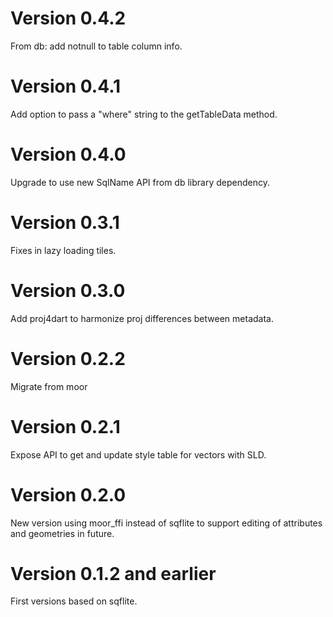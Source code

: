 # Version 0.4.2

From db: add notnull to table column info.

# Version 0.4.1

Add option to pass a "where" string to the getTableData method.

# Version 0.4.0

Upgrade to use new SqlName API from db library dependency.

# Version 0.3.1

Fixes in lazy loading tiles.

# Version 0.3.0

Add proj4dart to harmonize proj differences between metadata.

# Version 0.2.2

Migrate from moor

# Version 0.2.1

Expose API to get and update style table for vectors with SLD.

# Version 0.2.0

New version using moor_ffi instead of sqflite to support editing of attributes and geometries in future.


# Version 0.1.2 and earlier

First versions based on sqflite.

